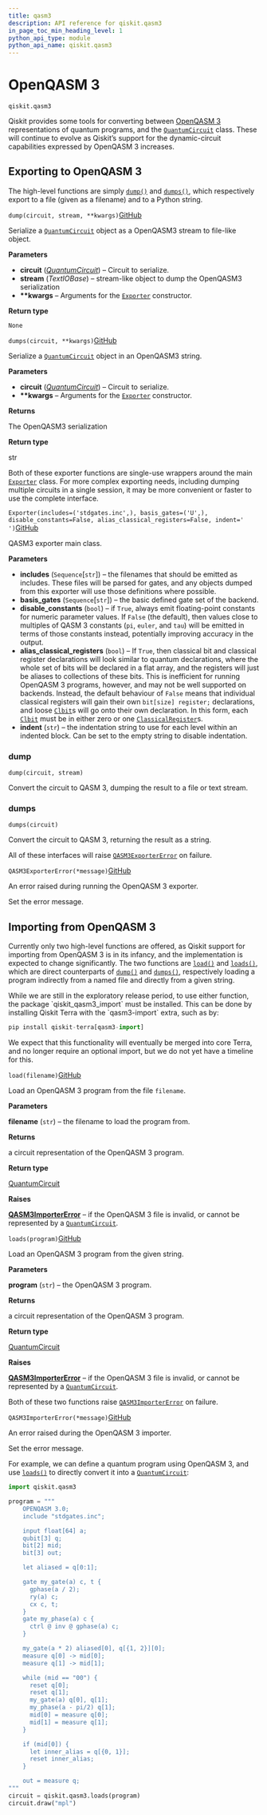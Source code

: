 ```yaml
---
title: qasm3
description: API reference for qiskit.qasm3
in_page_toc_min_heading_level: 1
python_api_type: module
python_api_name: qiskit.qasm3
---
```


<span id="module-qiskit.qasm3" />

<span id="qiskit-qasm3" />

# OpenQASM 3

<span id="module-qiskit.qasm3" />

`qiskit.qasm3`

Qiskit provides some tools for converting between [OpenQASM 3](https://openqasm.com) representations of quantum programs, and the [`QuantumCircuit`](qiskit.circuit.QuantumCircuit "qiskit.circuit.QuantumCircuit") class. These will continue to evolve as Qiskit’s support for the dynamic-circuit capabilities expressed by OpenQASM 3 increases.

## Exporting to OpenQASM 3

The high-level functions are simply [`dump()`](#qiskit.qasm3.dump "qiskit.qasm3.dump") and [`dumps()`](#qiskit.qasm3.dumps "qiskit.qasm3.dumps"), which respectively export to a file (given as a filename) and to a Python string.

<span id="qiskit.qasm3.dump" />

`dump(circuit, stream, **kwargs)`[GitHub](https://github.com/qiskit/qiskit/tree/stable/0.41/qiskit/qasm3.py "view source code")

Serialize a [`QuantumCircuit`](qiskit.circuit.QuantumCircuit "qiskit.circuit.QuantumCircuit") object as a OpenQASM3 stream to file-like object.

**Parameters**

*   **circuit** ([*QuantumCircuit*](qiskit.circuit.QuantumCircuit "qiskit.circuit.QuantumCircuit")) – Circuit to serialize.
*   **stream** (*TextIOBase*) – stream-like object to dump the OpenQASM3 serialization
*   **\*\*kwargs** – Arguments for the [`Exporter`](#qiskit.qasm3.Exporter "qiskit.qasm3.Exporter") constructor.

**Return type**

`None`

<span id="qiskit.qasm3.dumps" />

`dumps(circuit, **kwargs)`[GitHub](https://github.com/qiskit/qiskit/tree/stable/0.41/qiskit/qasm3.py "view source code")

Serialize a [`QuantumCircuit`](qiskit.circuit.QuantumCircuit "qiskit.circuit.QuantumCircuit") object in an OpenQASM3 string.

**Parameters**

*   **circuit** ([*QuantumCircuit*](qiskit.circuit.QuantumCircuit "qiskit.circuit.QuantumCircuit")) – Circuit to serialize.
*   **\*\*kwargs** – Arguments for the [`Exporter`](#qiskit.qasm3.Exporter "qiskit.qasm3.Exporter") constructor.

**Returns**

The OpenQASM3 serialization

**Return type**

str

Both of these exporter functions are single-use wrappers around the main [`Exporter`](#qiskit.qasm3.Exporter "qiskit.qasm3.Exporter") class. For more complex exporting needs, including dumping multiple circuits in a single session, it may be more convenient or faster to use the complete interface.

<span id="qiskit.qasm3.Exporter" />

`Exporter(includes=('stdgates.inc',), basis_gates=('U',), disable_constants=False, alias_classical_registers=False, indent='  ')`[GitHub](https://github.com/qiskit/qiskit/tree/stable/0.41/qiskit/qasm3/exporter.py "view source code")

QASM3 exporter main class.

**Parameters**

*   **includes** (`Sequence`\[`str`]) – the filenames that should be emitted as includes. These files will be parsed for gates, and any objects dumped from this exporter will use those definitions where possible.
*   **basis\_gates** (`Sequence`\[`str`]) – the basic defined gate set of the backend.
*   **disable\_constants** (`bool`) – if `True`, always emit floating-point constants for numeric parameter values. If `False` (the default), then values close to multiples of QASM 3 constants (`pi`, `euler`, and `tau`) will be emitted in terms of those constants instead, potentially improving accuracy in the output.
*   **alias\_classical\_registers** (`bool`) – If `True`, then classical bit and classical register declarations will look similar to quantum declarations, where the whole set of bits will be declared in a flat array, and the registers will just be aliases to collections of these bits. This is inefficient for running OpenQASM 3 programs, however, and may not be well supported on backends. Instead, the default behaviour of `False` means that individual classical registers will gain their own `bit[size] register;` declarations, and loose [`Clbit`](qiskit.circuit.Clbit "qiskit.circuit.Clbit")s will go onto their own declaration. In this form, each [`Clbit`](qiskit.circuit.Clbit "qiskit.circuit.Clbit") must be in either zero or one [`ClassicalRegister`](qiskit.circuit.ClassicalRegister "qiskit.circuit.ClassicalRegister")s.
*   **indent** (`str`) – the indentation string to use for each level within an indented block. Can be set to the empty string to disable indentation.

### dump

<span id="qiskit.qasm3.Exporter.dump" />

`dump(circuit, stream)`

Convert the circuit to QASM 3, dumping the result to a file or text stream.

### dumps

<span id="qiskit.qasm3.Exporter.dumps" />

`dumps(circuit)`

Convert the circuit to QASM 3, returning the result as a string.

All of these interfaces will raise [`QASM3ExporterError`](#qiskit.qasm3.QASM3ExporterError "qiskit.qasm3.QASM3ExporterError") on failure.

<span id="qiskit.qasm3.QASM3ExporterError" />

`QASM3ExporterError(*message)`[GitHub](https://github.com/qiskit/qiskit/tree/stable/0.41/qiskit/qasm3/exceptions.py "view source code")

An error raised during running the OpenQASM 3 exporter.

Set the error message.

## Importing from OpenQASM 3

Currently only two high-level functions are offered, as Qiskit support for importing from OpenQASM 3 is in its infancy, and the implementation is expected to change significantly. The two functions are [`load()`](#qiskit.qasm3.load "qiskit.qasm3.load") and [`loads()`](#qiskit.qasm3.loads "qiskit.qasm3.loads"), which are direct counterparts of [`dump()`](#qiskit.qasm3.dump "qiskit.qasm3.dump") and [`dumps()`](#qiskit.qasm3.dumps "qiskit.qasm3.dumps"), respectively loading a program indirectly from a named file and directly from a given string.

<Admonition title="Note" type="note">
  While we are still in the exploratory release period, to use either function, the package `qiskit_qasm3_import` must be installed. This can be done by installing Qiskit Terra with the `qasm3-import` extra, such as by:

  ```python
  pip install qiskit-terra[qasm3-import]
  ```

  We expect that this functionality will eventually be merged into core Terra, and no longer require an optional import, but we do not yet have a timeline for this.
</Admonition>

<span id="qiskit.qasm3.load" />

`load(filename)`[GitHub](https://github.com/qiskit/qiskit/tree/stable/0.41/qiskit/qasm3.py "view source code")

Load an OpenQASM 3 program from the file `filename`.

**Parameters**

**filename** (`str`) – the filename to load the program from.

**Returns**

a circuit representation of the OpenQASM 3 program.

**Return type**

[QuantumCircuit](qiskit.circuit.QuantumCircuit "qiskit.circuit.QuantumCircuit")

**Raises**

[**QASM3ImporterError**](#qiskit.qasm3.QASM3ImporterError "qiskit.qasm3.QASM3ImporterError") – if the OpenQASM 3 file is invalid, or cannot be represented by a [`QuantumCircuit`](qiskit.circuit.QuantumCircuit "qiskit.circuit.QuantumCircuit").

<span id="qiskit.qasm3.loads" />

`loads(program)`[GitHub](https://github.com/qiskit/qiskit/tree/stable/0.41/qiskit/qasm3.py "view source code")

Load an OpenQASM 3 program from the given string.

**Parameters**

**program** (`str`) – the OpenQASM 3 program.

**Returns**

a circuit representation of the OpenQASM 3 program.

**Return type**

[QuantumCircuit](qiskit.circuit.QuantumCircuit "qiskit.circuit.QuantumCircuit")

**Raises**

[**QASM3ImporterError**](#qiskit.qasm3.QASM3ImporterError "qiskit.qasm3.QASM3ImporterError") – if the OpenQASM 3 file is invalid, or cannot be represented by a [`QuantumCircuit`](qiskit.circuit.QuantumCircuit "qiskit.circuit.QuantumCircuit").

Both of these two functions raise [`QASM3ImporterError`](#qiskit.qasm3.QASM3ImporterError "qiskit.qasm3.QASM3ImporterError") on failure.

<span id="qiskit.qasm3.QASM3ImporterError" />

`QASM3ImporterError(*message)`[GitHub](https://github.com/qiskit/qiskit/tree/stable/0.41/qiskit/qasm3/exceptions.py "view source code")

An error raised during the OpenQASM 3 importer.

Set the error message.

For example, we can define a quantum program using OpenQASM 3, and use [`loads()`](#qiskit.qasm3.loads "qiskit.qasm3.loads") to directly convert it into a [`QuantumCircuit`](qiskit.circuit.QuantumCircuit "qiskit.circuit.QuantumCircuit"):

```python
import qiskit.qasm3

program = """
    OPENQASM 3.0;
    include "stdgates.inc";

    input float[64] a;
    qubit[3] q;
    bit[2] mid;
    bit[3] out;

    let aliased = q[0:1];

    gate my_gate(a) c, t {
      gphase(a / 2);
      ry(a) c;
      cx c, t;
    }
    gate my_phase(a) c {
      ctrl @ inv @ gphase(a) c;
    }

    my_gate(a * 2) aliased[0], q[{1, 2}][0];
    measure q[0] -> mid[0];
    measure q[1] -> mid[1];

    while (mid == "00") {
      reset q[0];
      reset q[1];
      my_gate(a) q[0], q[1];
      my_phase(a - pi/2) q[1];
      mid[0] = measure q[0];
      mid[1] = measure q[1];
    }

    if (mid[0]) {
      let inner_alias = q[{0, 1}];
      reset inner_alias;
    }

    out = measure q;
"""
circuit = qiskit.qasm3.loads(program)
circuit.draw("mpl")
```


